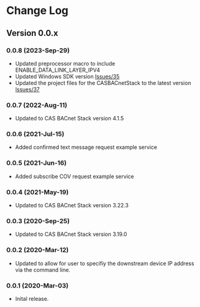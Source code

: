 # Change Log

## Version 0.0.x

### 0.0.8 (2023-Sep-29)

- Updated preprocessor macro to include ENABLE_DATA_LINK_LAYER_IPV4
- Updated Windows SDK version [Issues/35](https://github.com/chipkin/BACnetServerExampleCPP/issues/35)
- Updated the project files for the CASBACnetStack to the latest version [Issues/37](https://github.com/chipkin/BACnetServerExampleCPP/issues/37)

### 0.0.7 (2022-Aug-11)

- Updated to CAS BACnet Stack version 4.1.5

### 0.0.6 (2021-Jul-15)

- Added confirmed text message request example service

### 0.0.5 (2021-Jun-16)

- Added subscribe COV request example service

### 0.0.4 (2021-May-19)

- Updated to CAS BACnet Stack version 3.22.3

### 0.0.3 (2020-Sep-25)

- Updated to CAS BACnet Stack version 3.19.0

### 0.0.2 (2020-Mar-12)

- Updated to allow for user to specifiy the downstream device IP address via the command line.

### 0.0.1 (2020-Mar-03)

- Inital release.
